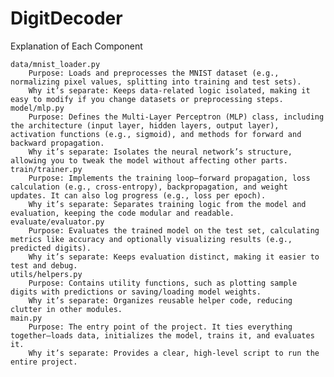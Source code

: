 # DigitDecoder

Explanation of Each Component

    data/mnist_loader.py
        Purpose: Loads and preprocesses the MNIST dataset (e.g., normalizing pixel values, splitting into training and test sets).
        Why it’s separate: Keeps data-related logic isolated, making it easy to modify if you change datasets or preprocessing steps.
    model/mlp.py
        Purpose: Defines the Multi-Layer Perceptron (MLP) class, including the architecture (input layer, hidden layers, output layer), activation functions (e.g., sigmoid), and methods for forward and backward propagation.
        Why it’s separate: Isolates the neural network’s structure, allowing you to tweak the model without affecting other parts.
    train/trainer.py
        Purpose: Implements the training loop—forward propagation, loss calculation (e.g., cross-entropy), backpropagation, and weight updates. It can also log progress (e.g., loss per epoch).
        Why it’s separate: Separates training logic from the model and evaluation, keeping the code modular and readable.
    evaluate/evaluator.py
        Purpose: Evaluates the trained model on the test set, calculating metrics like accuracy and optionally visualizing results (e.g., predicted digits).
        Why it’s separate: Keeps evaluation distinct, making it easier to test and debug.
    utils/helpers.py
        Purpose: Contains utility functions, such as plotting sample digits with predictions or saving/loading model weights.
        Why it’s separate: Organizes reusable helper code, reducing clutter in other modules.
    main.py
        Purpose: The entry point of the project. It ties everything together—loads data, initializes the model, trains it, and evaluates it.
        Why it’s separate: Provides a clear, high-level script to run the entire project.